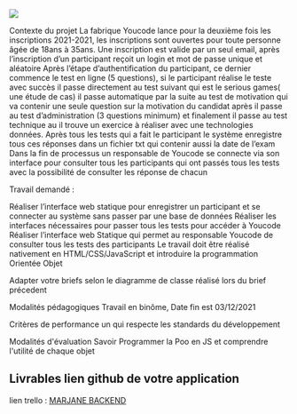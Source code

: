 <img src="https://www.laverite.ma/files/2020/04/maxresdefault-1.jpg" />

Contexte du projet
La fabrique Youcode lance pour la deuxième fois les inscriptions 2021-2021, les inscriptions sont ouvertes pour toute personne âgée de 18ans à 35ans. Une inscription est valide par un seul email, après l’inscription d’un participant reçoit un login et mot de passe unique et aléatoire Après l’étape d’authentification du participant, ce dernier commence le test en ligne (5 questions), si le participant réalise le teste avec succès il passe directement au test suivant qui est le serious games( une étude de cas) il passe automatique par la suite au test de motivation qui va contenir une seule question sur la motivation du candidat après il passe au test d’administration (3 questions minimum) et finalement il passe au test technique au il trouve un exercice à réaliser avec une technologies données. Après tous les tests qui a fait le participant le système enregistre tous ces réponses dans un fichier txt qui contenir aussi la date de l’exam Dans la fin de processus un responsable de Youcode se connecte via son interface pour consulter tous les participants qui ont passés tous les tests avec la possibilité de consulter les réponse de chacun

Travail demandé :

Réaliser l’interface web statique pour enregistrer un participant et se connecter au système sans passer par une base de données Réaliser les interfaces nécessaires pour passer tous les tests pour accéder à Youcode Réaliser l’interface web Statique qui permet au responsable Youcode de consulter tous les tests des participants Le travail doit être réalisé nativement en HTML/CSS/JavaScript et introduire la programmation Orientée Objet

Adapter votre briefs selon le diagramme de classe réalisé lors du brief précedent

Modalités pédagogiques
Travail en binôme, Date fin est 03/12/2021

Critères de performance
un qui respecte les standards du développement

Modalités d'évaluation
Savoir Programmer la Poo en JS et comprendre l'utilité de chaque objet

Livrables
lien github de votre application
---------------------------------
lien trello : <a href="https://trello.com/b/a2DgAatl/marjane-backend-management" target="_blank">MARJANE BACKEND</a>
